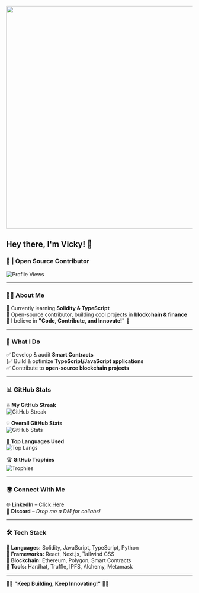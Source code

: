 <p align="center">
  <img src="https://media.giphy.com/media/xT9IgzoKnwFNmISR8I/giphy.gif" width="600">
</p>

## Hey there, I'm Vicky! 👋  
### 🚀 | Open Source Contributor  

![Profile Views](https://komarev.com/ghpvc/?username=vicky166&color=blue)  

---

### 🧑‍💻 About Me  
🔹 Currently learning **Solidity & TypeScript**  
🔹 Open-source contributor, building cool projects in **blockchain & finance**  
🔹 I believe in **"Code, Contribute, and Innovate!"** 🚀  

---

### 🚀 What I Do  
✅ Develop & audit **Smart Contracts**  
]✅ Build & optimize **TypeScript/JavaScript applications**  
✅ Contribute to **open-source blockchain projects**  

---

### 📊 GitHub Stats  
🔥 **My GitHub Streak**  
![GitHub Streak](https://github-readme-streak-stats.herokuapp.com/?user=vicky166&theme=radical)  

💡 **Overall GitHub Stats**  
![GitHub Stats](https://github-readme-stats.vercel.app/api?username=vicky166&show_icons=true&theme=radical)  

🚀 **Top Languages Used**  
![Top Langs](https://github-readme-stats.vercel.app/api/top-langs/?username=vicky166&layout=compact&theme=radical)  

🏆 **GitHub Trophies**  
![Trophies](https://github-profile-trophy.vercel.app/?username=vicky166&theme=radical)  

---

### 🌍 Connect With Me  
🌐 **LinkedIn** – [Click Here](https://www.linkedin.com/in/jhamit-kumar-2b8860315/)  
💬 **Discord** – *Drop me a DM for collabs!*  

---

### 🛠 Tech Stack  
🔹 **Languages:** Solidity, JavaScript, TypeScript, Python  
🔹 **Frameworks:** React, Next.js, Tailwind CSS  
🔹 **Blockchain:** Ethereum, Polygon, Smart Contracts  
🔹 **Tools:** Hardhat, Truffle, IPFS, Alchemy, Metamask  

---

👨‍💻 **"Keep Building, Keep Innovating!"** 🚀🔥  
